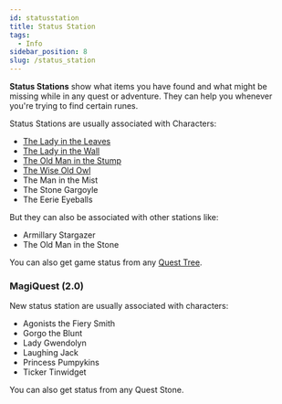 ```yaml
---
id: statusstation
title: Status Station
tags:
  - Info
sidebar_position: 8
slug: /status_station
---
```


**Status Stations** show what items you have found and what might be missing while in any quest or adventure. They can help you whenever you're trying to find certain runes.

Status Stations are usually associated with Characters:

  - [The Lady in the Leaves](docs\Missing_Page.md)
  - [The Lady in the Wall](docs\Missing_Page.md)
  - [The Old Man in the Stump](docs\Missing_Page.md)
  - [The Wise Old Owl](docs\Missing_Page.md)
  - The Man in the Mist
  - The Stone Gargoyle
  - The Eerie Eyeballs

But they can also be associated with other stations like:

  - Armillary Stargazer
  - The Old Man in the Stone

You can also get game status from any [Quest Tree](docs\Missing_Page.md).

### MagiQuest (2.0)

New status station are usually associated with characters:

  - Agonists the Fiery Smith
  - Gorgo the Blunt
  - Lady Gwendolyn
  - Laughing Jack
  - Princess Pumpykins
  - Ticker Tinwidget

You can also get status from any Quest Stone. 